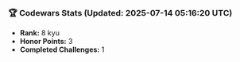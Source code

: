 ### 🏆 Codewars Stats (Updated: 2025-07-14 05:16:20 UTC)

- **Rank:** 8 kyu
- **Honor Points:** 3
- **Completed Challenges:** 1
